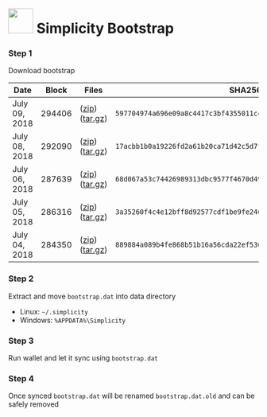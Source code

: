 # <img src="https://i.imgur.com/EVMMO6N.jpg" width="50"> Simplicity Bootstrap

### Step 1
Download bootstrap

| Date  | Block | Files | SHA256 |
| --- | --- | --- | --- |
| July 09, 2018 | 294406 | ([zip](https://transfer.sh/z1nSf/bootstrap.zip)) ([tar.gz](https://transfer.sh/13QEEe/bootstrap.tar.gz)) | `597704974a696e09a8c4417c3bf4355011c4bb793ff900181d98494b8ab4386d` |
| July 08, 2018 | 292090 | ([zip](https://transfer.sh/14IFXe/bootstrap.zip)) ([tar.gz](https://transfer.sh/15bhrZ/bootstrap.tar.gz)) | `17acbb1b0a19226fd2a61b20ca71d42c5d7f749545389c08bea21395e5a2decd` |
| July 06, 2018 | 287639 | ([zip](https://transfer.sh/eP6f5/bootstrap.zip)) ([tar.gz](https://transfer.sh/bFzga/bootstrap.tar.gz)) | `68d067a53c74426989313dbc9577f4670d49b7db8a9ffde33d72c0690fa91d16` |
| July 05, 2018 | 286316 | ([zip](https://transfer.sh/zVOHx/bootstrap.zip)) ([tar.gz](https://transfer.sh/8psJT/bootstrap.tar.gz)) | `3a35260f4c4e12bff8d92577cdf1be9fe2467f6390eb66ea90989f4702200b21` |
| July 04, 2018 | 284350 | ([zip](https://transfer.sh/6yps9/bootstrap.zip)) ([tar.gz](https://transfer.sh/efrEa/bootstrap.tar.gz)) | `889884a089b4fe868b51b16a56cda22ef536a5eeb056ec424fffcb9d807ebe53` |

### Step 2
Extract and move `bootstrap.dat` into data directory

* Linux: `~/.simplicity`
* Windows: `%APPDATA%\Simplicity`

### Step 3
Run wallet and let it sync using `bootstrap.dat`

### Step 4
Once synced `bootstrap.dat` will be renamed `bootstrap.dat.old` and can be safely removed
